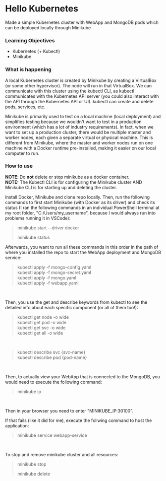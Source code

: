 # Hello Kubernetes
Made a simple Kubernetes cluster with WebApp and MongoDB pods which can be deployed locally through Minikube

### Learning Objectives
- Kubernetes (+ Kubectl)
- Minikube

### What is happening
A local Kubernetes cluster is created by Minikube by creating a VirtualBox (or some other hypervisor). The node will run in that VirtualBox. We can communicate with this cluster using the kubectl CLI, as kubectl communicates with the Kubernetes API server (you could also interact with the API through the Kubernetes API or UI). kubectl can create and delete pods, services, etc.

Minikube is primarily used to test on a local machine (local deployment) and simplifies testing because we wouldn't want to test in a production environment (which has a lot of industry requirements). In fact, when we want to set up a production cluster, there would be multiple master and worker nodes, each given a separate virtual or physical machine. This is different from Minikube, where the master and worker nodes run on one machine with a Docker runtime pre-installed, making it easier on our local computer to run.

### How to use
**NOTE**: Do **not** delete or stop minikube as a docker container. \
**NOTE:** The Kubectl CLI is for configuring the Minikube cluster AND Minikube CLI is for starting up and deleting the cluster.

Install Docker, Minikube and clone repo locally. Then, run the following commands to first start Minikube (with Docker as its driver) and check its status (I ran the following commands in an individual PowerShell terminal at my root folder, "C:/Users/my_username", because I would always run into problems running it in VSCode):

<blockquote>
  minikube start --driver docker 
  
  minikube status
</blockquote>

Afterwards, you want to run all these commands in this order in the path of where you installed the repo to start the WebApp deployment and MongoDB service: 

<blockquote>
  kubectl apply -f mongo-config.yaml <br>
  kubectl apply -f mongo-secret.yaml <br>
  kubectl apply -f mongo.yaml <br>
  kubectl apply -f webapp.yaml <br>
</blockquote> <br>

Then, you use the get and describe keywords from kubectl to see the detailed info about each specific component (or all of them too!):

<blockquote>
  kubectl get node -o wide<br>
  kubectl get pod -o wide<br>
  kubectl get svc -o wide<br>
  kubectl get all -o wide<br>
</blockquote> <br>

<blockquote>
  kubectl describe svc {svc-name} <br>
  kubectl describe pod {pod-name} <br>
</blockquote> <br>

Then, to actually view your WebApp that is connected to the MongoDB, you would need to execute the following command:

<blockquote>
  minikube ip
</blockquote> <br>

Then in your browser you need to enter "MINIKUBE_IP:30100".

If that fails (like it did for me), execute the follwing command to host the application:

<blockquote>
  minikube service webapp-service
</blockquote> <br>

To stop and remove minikube cluster and all resources:

<blockquote>
  minikube stop

  minikube delete
</blockquote> <br>